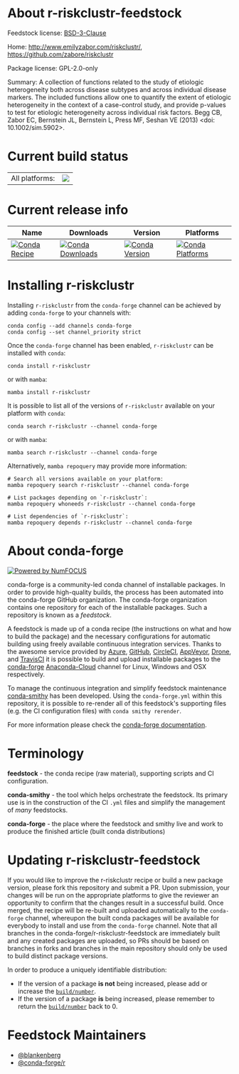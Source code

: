 About r-riskclustr-feedstock
============================

Feedstock license: [BSD-3-Clause](https://github.com/conda-forge/r-riskclustr-feedstock/blob/main/LICENSE.txt)

Home: http://www.emilyzabor.com/riskclustr/, https://github.com/zabore/riskclustr

Package license: GPL-2.0-only

Summary: A collection of functions related to the study of etiologic heterogeneity both across disease subtypes and across individual disease markers. The included functions allow one to quantify the extent of etiologic heterogeneity in the context of a case-control study, and provide p-values to test for etiologic heterogeneity across individual risk factors. Begg CB, Zabor EC, Bernstein JL, Bernstein L, Press MF, Seshan VE (2013) <doi: 10.1002/sim.5902>.

Current build status
====================


<table><tr><td>All platforms:</td>
    <td>
      <a href="https://dev.azure.com/conda-forge/feedstock-builds/_build/latest?definitionId=7643&branchName=main">
        <img src="https://dev.azure.com/conda-forge/feedstock-builds/_apis/build/status/r-riskclustr-feedstock?branchName=main">
      </a>
    </td>
  </tr>
</table>

Current release info
====================

| Name | Downloads | Version | Platforms |
| --- | --- | --- | --- |
| [![Conda Recipe](https://img.shields.io/badge/recipe-r--riskclustr-green.svg)](https://anaconda.org/conda-forge/r-riskclustr) | [![Conda Downloads](https://img.shields.io/conda/dn/conda-forge/r-riskclustr.svg)](https://anaconda.org/conda-forge/r-riskclustr) | [![Conda Version](https://img.shields.io/conda/vn/conda-forge/r-riskclustr.svg)](https://anaconda.org/conda-forge/r-riskclustr) | [![Conda Platforms](https://img.shields.io/conda/pn/conda-forge/r-riskclustr.svg)](https://anaconda.org/conda-forge/r-riskclustr) |

Installing r-riskclustr
=======================

Installing `r-riskclustr` from the `conda-forge` channel can be achieved by adding `conda-forge` to your channels with:

```
conda config --add channels conda-forge
conda config --set channel_priority strict
```

Once the `conda-forge` channel has been enabled, `r-riskclustr` can be installed with `conda`:

```
conda install r-riskclustr
```

or with `mamba`:

```
mamba install r-riskclustr
```

It is possible to list all of the versions of `r-riskclustr` available on your platform with `conda`:

```
conda search r-riskclustr --channel conda-forge
```

or with `mamba`:

```
mamba search r-riskclustr --channel conda-forge
```

Alternatively, `mamba repoquery` may provide more information:

```
# Search all versions available on your platform:
mamba repoquery search r-riskclustr --channel conda-forge

# List packages depending on `r-riskclustr`:
mamba repoquery whoneeds r-riskclustr --channel conda-forge

# List dependencies of `r-riskclustr`:
mamba repoquery depends r-riskclustr --channel conda-forge
```


About conda-forge
=================

[![Powered by
NumFOCUS](https://img.shields.io/badge/powered%20by-NumFOCUS-orange.svg?style=flat&colorA=E1523D&colorB=007D8A)](https://numfocus.org)

conda-forge is a community-led conda channel of installable packages.
In order to provide high-quality builds, the process has been automated into the
conda-forge GitHub organization. The conda-forge organization contains one repository
for each of the installable packages. Such a repository is known as a *feedstock*.

A feedstock is made up of a conda recipe (the instructions on what and how to build
the package) and the necessary configurations for automatic building using freely
available continuous integration services. Thanks to the awesome service provided by
[Azure](https://azure.microsoft.com/en-us/services/devops/), [GitHub](https://github.com/),
[CircleCI](https://circleci.com/), [AppVeyor](https://www.appveyor.com/),
[Drone](https://cloud.drone.io/welcome), and [TravisCI](https://travis-ci.com/)
it is possible to build and upload installable packages to the
[conda-forge](https://anaconda.org/conda-forge) [Anaconda-Cloud](https://anaconda.org/)
channel for Linux, Windows and OSX respectively.

To manage the continuous integration and simplify feedstock maintenance
[conda-smithy](https://github.com/conda-forge/conda-smithy) has been developed.
Using the ``conda-forge.yml`` within this repository, it is possible to re-render all of
this feedstock's supporting files (e.g. the CI configuration files) with ``conda smithy rerender``.

For more information please check the [conda-forge documentation](https://conda-forge.org/docs/).

Terminology
===========

**feedstock** - the conda recipe (raw material), supporting scripts and CI configuration.

**conda-smithy** - the tool which helps orchestrate the feedstock.
                   Its primary use is in the construction of the CI ``.yml`` files
                   and simplify the management of *many* feedstocks.

**conda-forge** - the place where the feedstock and smithy live and work to
                  produce the finished article (built conda distributions)


Updating r-riskclustr-feedstock
===============================

If you would like to improve the r-riskclustr recipe or build a new
package version, please fork this repository and submit a PR. Upon submission,
your changes will be run on the appropriate platforms to give the reviewer an
opportunity to confirm that the changes result in a successful build. Once
merged, the recipe will be re-built and uploaded automatically to the
`conda-forge` channel, whereupon the built conda packages will be available for
everybody to install and use from the `conda-forge` channel.
Note that all branches in the conda-forge/r-riskclustr-feedstock are
immediately built and any created packages are uploaded, so PRs should be based
on branches in forks and branches in the main repository should only be used to
build distinct package versions.

In order to produce a uniquely identifiable distribution:
 * If the version of a package **is not** being increased, please add or increase
   the [``build/number``](https://docs.conda.io/projects/conda-build/en/latest/resources/define-metadata.html#build-number-and-string).
 * If the version of a package **is** being increased, please remember to return
   the [``build/number``](https://docs.conda.io/projects/conda-build/en/latest/resources/define-metadata.html#build-number-and-string)
   back to 0.

Feedstock Maintainers
=====================

* [@blankenberg](https://github.com/blankenberg/)
* [@conda-forge/r](https://github.com/conda-forge/r/)

